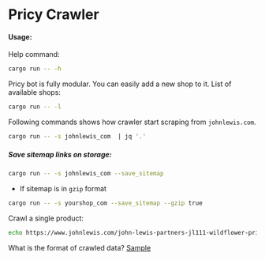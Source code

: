 # Pricy Crawler




#### Usage:

Help command:
```bash
cargo run -- -h
```

Pricy bot is fully modular. You can easily add a new shop to it.
List of available shops:
```bash
cargo run -- -l

```

Following commands shows how crawler start scraping from `johnlewis.com`.

```bash
cargo run -- -s johnlewis_com  | jq '.'

```

##### Save sitemap links on storage:

```bash
cargo run -- -s johnlewis_com --save_sitemap
```

- If sitemap is in `gzip` format

```bash
cargo run -- -s yourshop_com --save_sitemap --gzip true
```


Crawl a single product:

```bash
echo https://www.johnlewis.com/john-lewis-partners-jl111-wildflower-print-sewing-machine-blue/p5548442 | cargo run -- -p
```

What is the format of crawled data?
[Sample](./sample-crawled-products.json)

